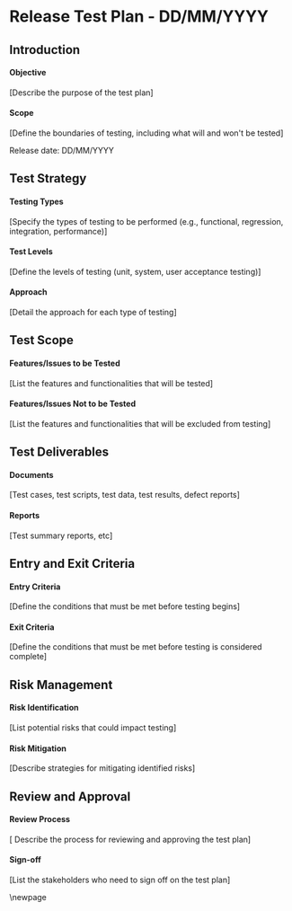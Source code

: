 # Release Test Plan - DD/MM/YYYY

## Introduction
#### Objective
[Describe the purpose of the test plan]

#### Scope
[Define the boundaries of testing, including what will and won't be tested]

Release date: DD/MM/YYYY

## Test Strategy
#### Testing Types
[Specify the types of testing to be performed (e.g., functional, regression, integration, performance)]

#### Test Levels
[Define the levels of testing (unit, system, user acceptance testing)]

#### Approach
[Detail the approach for each type of testing]

## Test Scope
#### Features/Issues to be Tested
[List the features and functionalities that will be tested]

#### Features/Issues Not to be Tested
[List the features and functionalities that will be excluded from testing]

## Test Deliverables
#### Documents
[Test cases, test scripts, test data, test results, defect reports]

#### Reports
[Test summary reports, etc]

## Entry and Exit Criteria
#### Entry Criteria
[Define the conditions that must be met before testing begins]

#### Exit Criteria
[Define the conditions that must be met before testing is considered complete]

## Risk Management
#### Risk Identification
[List potential risks that could impact testing]

#### Risk Mitigation
[Describe strategies for mitigating identified risks]

## Review and Approval
#### Review Process
[ Describe the process for reviewing and approving the test plan]

#### Sign-off
[List the stakeholders who need to sign off on the test plan]

\newpage
